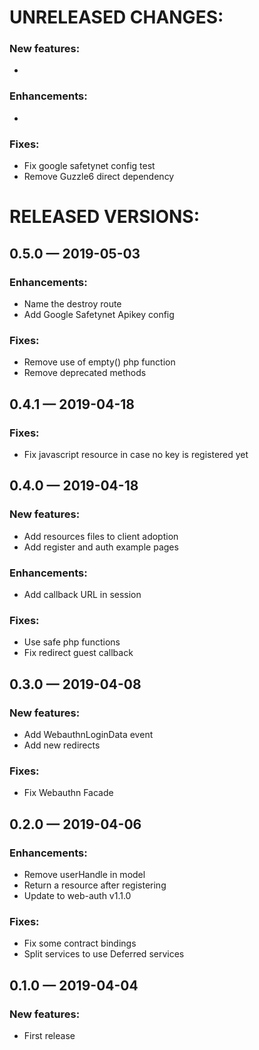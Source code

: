 # UNRELEASED CHANGES:

 ### New features:
  *

 ### Enhancements:
  *

 ### Fixes:
  * Fix google safetynet config test
  * Remove Guzzle6 direct dependency


# RELEASED VERSIONS:

## 0.5.0 — 2019-05-03
 ### Enhancements:
  * Name the destroy route
  * Add Google Safetynet Apikey config

 ### Fixes:
  * Remove use of empty() php function
  * Remove deprecated methods

## 0.4.1 — 2019-04-18
 ### Fixes:
  * Fix javascript resource in case no key is registered yet

## 0.4.0 — 2019-04-18
 ### New features:
  * Add resources files to client adoption
  * Add register and auth example pages

 ### Enhancements:
  * Add callback URL in session

 ### Fixes:
  * Use safe php functions
  * Fix redirect guest callback

## 0.3.0 — 2019-04-08
 ### New features:
  * Add WebauthnLoginData event
  * Add new redirects

 ### Fixes:
  * Fix Webauthn Facade

## 0.2.0 — 2019-04-06
 ### Enhancements:
  * Remove userHandle in model
  * Return a resource after registering
  * Update to web-auth v1.1.0

 ### Fixes:
  * Fix some contract bindings
  * Split services to use Deferred services

## 0.1.0 — 2019-04-04
 ### New features:
  * First release
